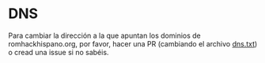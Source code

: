 # DNS

Para cambiar la dirección a la que apuntan los dominios de romhackhispano.org, por favor, hacer una PR (cambiando el archivo [dns.txt](dns.txt)) o cread una issue si no sabéis.
